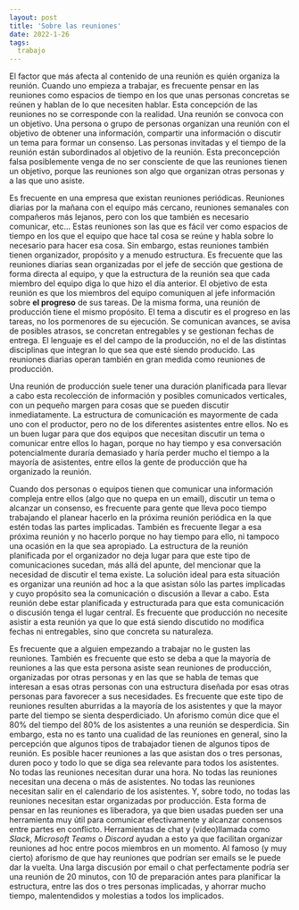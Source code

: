 ```yaml
---
layout: post
title: 'Sobre las reuniones'
date: 2022-1-26
tags:
  trabajo
---
```

El factor que más afecta al contenido de una reunión es quién organiza la reunión. Cuando uno empieza a trabajar, es frecuente pensar en las reuniones como espacios de tiempo en los que unas personas concretas se reúnen y hablan de lo que necesiten hablar. Esta concepción de las reuniones no se corresponde con la realidad. Una reunión se convoca con un objetivo. Una persona o grupo de personas organizan una reunión con el objetivo de obtener una información, compartir una información o discutir un tema para formar un consenso. Las personas invitadas y el tiempo de la reunión están subordinados al objetivo de la reunión. Esta preconcepción falsa posiblemente venga de no ser consciente de que las reuniones tienen un objetivo, porque las reuniones son algo que organizan otras personas y a las que uno asiste.

Es frecuente en una empresa que existan reuniones periódicas. Reuniones diarias por la mañana con el equipo más cercano, reuniones semanales con compañeros más lejanos, pero con los que también es necesario comunicar, etc… Estas reuniones son las que es fácil ver como espacios de tiempo en los que el equipo que hace tal cosa se reúne y habla sobre lo necesario para hacer esa cosa. Sin embargo, estas reuniones también tienen organizador, propósito y a menudo estructura. Es frecuente que las reuniones diarias sean organizadas por el jefe de sección que gestiona de forma directa al equipo, y que la estructura de la reunión sea que cada miembro del equipo diga lo que hizo el día anterior. El objetivo de esta reunión es que los miembros del equipo comuniquen al jefe información sobre **el progreso** de sus tareas. De la misma forma, una reunión de producción tiene el mismo propósito. El tema a discutir es el progreso en las tareas, no los pormenores de su ejecución. Se comunican avances, se avisa de posibles atrasos, se concretan entregables y se gestionan fechas de entrega. El lenguaje es el del campo de la producción, no el de las distintas disciplinas que integran lo que sea que esté siendo producido. Las reuniones diarias operan también en gran medida como reuniones de producción.

Una reunión de producción suele tener una duración planificada para llevar a cabo esta recolección de información y posibles comunicados verticales, con un pequeño margen para cosas que se pueden discutir inmediatamente. La estructura de comunicación es mayormente de cada uno con el productor, pero no de los diferentes asistentes entre ellos. No es un buen lugar para que dos equipos que necesitan discutir un tema o comunicar entre ellos lo hagan, porque no hay tiempo y esa conversación potencialmente duraría demasiado y haría perder mucho el tiempo a la mayoría de asistentes, entre ellos la gente de producción que ha organizado la reunión.

Cuando dos personas o equipos tienen que comunicar una información compleja entre ellos (algo que no quepa en un email), discutir un tema o alcanzar un consenso, es frecuente para gente que lleva poco tiempo trabajando el planear hacerlo en la próxima reunión periódica en la que estén todas las partes implicadas. También es frecuente llegar a esa próxima reunión y no hacerlo porque no hay tiempo para ello, ni tampoco una ocasión en la que sea apropiado. La estructura de la reunión planificada por el organizador no deja lugar para que este tipo de comunicaciones sucedan, más allá del apunte, del mencionar que la necesidad de discutir el tema existe. La solución ideal para esta situación es organizar una reunión ad hoc a la que asistan sólo las partes implicadas y cuyo propósito sea la comunicación o discusión a llevar a cabo. Esta reunión debe estar planificada y estructurada para que esta comunicación o discusión tenga el lugar central. Es frecuente que producción no necesite asistir a esta reunión ya que lo que está siendo discutido no modifica fechas ni entregables, sino que concreta su naturaleza.

Es frecuente que a alguien empezando a trabajar no le gusten las reuniones. También es frecuente que esto se deba a que la mayoría de reuniones a las que esta persona asiste sean reuniones de producción, organizadas por otras personas y en las que se habla de temas que interesan a esas otras personas con una estructura diseñada por esas otras personas para favorecer a sus necesidades. Es frecuente que este tipo de reuniones resulten aburridas a la mayoría de los asistentes y que la mayor parte del tiempo se sienta desperdiciado. Un aforismo común dice que el 80% del tiempo del 80% de los asistentes a una reunión se desperdicia. Sin embargo, esta no es tanto una cualidad de las reuniones en general, sino la percepción que algunos tipos de trabajador tienen de algunos tipos de reunión. Es posible hacer reuniones a las que asistan dos o tres personas, duren poco y todo lo que se diga sea relevante para todos los asistentes. No todas las reuniones necesitan durar una hora. No todas las reuniones necesitan una decena o más de asistentes. No todas las reuniones necesitan salir en el calendario de los asistentes. Y, sobre todo, no todas las reuniones necesitan estar organizadas por producción. Esta forma de pensar en las reuniones es liberadora, ya que bien usadas pueden ser una herramienta muy útil para comunicar efectivamente y alcanzar consensos entre partes en conflicto. Herramientas de chat y (vídeo)llamada como *Slack*, *Microsoft Teams* o *Discord* ayudan a esto ya que facilitan organizar reuniones ad hoc entre pocos miembros en un momento. Al famoso (y muy cierto) aforismo de que hay reuniones que podrían ser emails se le puede dar la vuelta. Una larga discusión por email o chat perfectamente podría ser una reunión de 20 minutos, con 10 de preparación antes para planificar la estructura, entre las dos o tres personas implicadas, y ahorrar mucho tiempo, malentendidos y molestias a todos los implicados.
